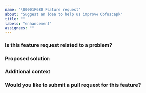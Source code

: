 ```yaml
---
name: "\U0001F680 Feature request"
about: "Suggest an idea to help us improve Obfuscapk"
title: ""
labels: "enhancement"
assignees: ""
---
```


<!--
Thank you for your interest in improving Obfuscapk.

Please describe the new feature(s) you would like to see in Obfuscapk.

NOTE:
    * if you're including code snippets/logs, please format them properly (see https://help.github.com/github/writing-on-github/basic-writing-and-formatting-syntax#quoting-code);
    * blocks starting with `< !--` and ending with `-- >` (without spaces) are treated as comments and won't be rendered, so please don't edit the text inside these blocks since your modifications won't be visible. If you want the text to be visible, remove `< !--` and `-- >` tags.
-->



### Is this feature request related to a problem?

<!-- A clear and concise description of what the problem is, e.g., I have an issue when... (write your answer below this line) -->



### Proposed solution

<!-- A clear and concise description of what you want to happen (describe your solution below this line) -->



### Additional context

<!-- Is there anything else you can add about the feature proposal? (write your answer below this line) -->



### Would you like to submit a pull request for this feature?

<!-- Yes/No/I would like to submit a PR but I need further assistance with... (write your answer below this line) -->
